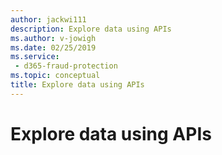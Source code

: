 ```yaml
---
author: jackwi111
description: Explore data using APIs
ms.author: v-jowigh
ms.date: 02/25/2019
ms.service:
 - d365-fraud-protection
ms.topic: conceptual
title: Explore data using APIs
---
```



# Explore data using APIs
